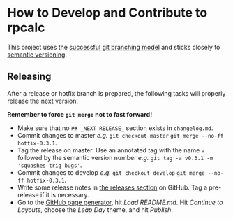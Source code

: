 How to Develop and Contribute to rpcalc
=======================================

This project uses the [successful git branching model](http://nvie.com/posts/a-successful-git-branching-model/) and sticks closely to [semantic versioning](http://semver.org/).

## Releasing

After a release or hotfix branch is prepared, the following tasks will properly release the next version.

**Remember to force `git merge` not to fast forward!**

- Make sure that no `## _NEXT RELEASE_` section exists in `changelog.md`.
- Commit changes to master _e.g._ `git checkout master` `git merge --no-ff hotfix-0.3.1`.
- Tag the release on master. Use an annotated tag with the name `v` followed by the semantic version number _e.g._ `git tag -a v0.3.1 -m 'squashes trig bugs'`.
- Commit changes to develop _e.g._ `git checkout develop` `git merge --no-ff hotfix-0.3.1`.
- Write some release notes in [the releases section](https://github.com/qguv/rpcalc/releases) on GitHub. Tag a pre-release if it is necessary.
- Go to the [GitHub page generator](https://github.com/qguv/rpcalc/generated_pages/new), hit _Load README.md_. Hit _Continue to Layouts_, choose the _Leap Day_ theme, and hit _Publish_.
